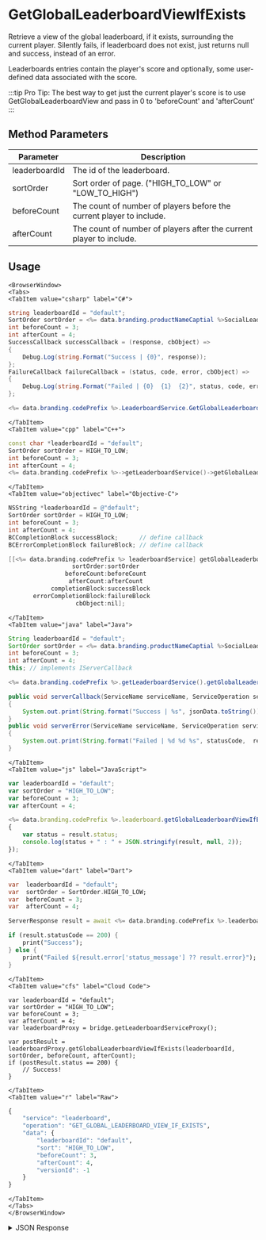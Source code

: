 # GetGlobalLeaderboardViewIfExists

Retrieve a view of the global leaderboard, if it exists, surrounding the current player. Silently fails, if leaderboard does not exist, just returns null and success, instead of an error.

Leaderboards entries contain the player's score and optionally, some user-defined data associated with the score.

:::tip
Pro Tip: The best way to get just the current player's score is to use GetGlobalLeaderboardView and pass in 0 to 'beforeCount' and 'afterCount'
:::

<PartialServop service_name="leaderboard" operation_name="GET_GLOBAL_LEADERBOARD_VIEW_IF_EXISTS" />

## Method Parameters

| Parameter     | Description                                                          |
| ------------- | -------------------------------------------------------------------- |
| leaderboardId | The id of the leaderboard.                                           |
| sortOrder     | Sort order of page. ("HIGH_TO_LOW" or "LOW_TO_HIGH")                 |
| beforeCount   | The count of number of players before the current player to include. |
| afterCount    | The count of number of players after the current player to include.  |

## Usage

```mdx-code-block
<BrowserWindow>
<Tabs>
<TabItem value="csharp" label="C#">
```

```csharp
string leaderboardId = "default";
SortOrder sortOrder = <%= data.branding.productNameCaptial %>SocialLeaderboard.SortOrder.HIGH_TO_LOW;
int beforeCount = 3;
int afterCount = 4;
SuccessCallback successCallback = (response, cbObject) =>
{
    Debug.Log(string.Format("Success | {0}", response));
};
FailureCallback failureCallback = (status, code, error, cbObject) =>
{
    Debug.Log(string.Format("Failed | {0}  {1}  {2}", status, code, error));
};

<%= data.branding.codePrefix %>.LeaderboardService.GetGlobalLeaderboardViewIfExists(leaderboardId, sortOrder, beforeCount, afterCount, successCallback, failureCallback);
```

```mdx-code-block
</TabItem>
<TabItem value="cpp" label="C++">
```

```cpp
const char *leaderboardId = "default";
SortOrder sortOrder = HIGH_TO_LOW;
int beforeCount = 3;
int afterCount = 4;
<%= data.branding.codePrefix %>->getLeaderboardService()->getGlobalLeaderboardViewIfExists(leaderboardId, sortOrder, beforeCount, afterCount, this);
```

```mdx-code-block
</TabItem>
<TabItem value="objectivec" label="Objective-C">
```

```objectivec
NSString *leaderboardId = @"default";
SortOrder sortOrder = HIGH_TO_LOW;
int beforeCount = 3;
int afterCount = 4;
BCCompletionBlock successBlock;      // define callback
BCErrorCompletionBlock failureBlock; // define callback

[[<%= data.branding.codePrefix %> leaderboardService] getGlobalLeaderboardViewIfExists:leaderboardId
                  sortOrder:sortOrder
                beforeCount:beforeCount
                 afterCount:afterCount
            completionBlock:successBlock
       errorCompletionBlock:failureBlock
                   cbObject:nil];
```

```mdx-code-block
</TabItem>
<TabItem value="java" label="Java">
```

```java
String leaderboardId = "default";
SortOrder sortOrder = <%= data.branding.productNameCaptial %>SocialLeaderboardService.SortOrder.HIGH_TO_LOW;
int beforeCount = 3;
int afterCount = 4;
this; // implements IServerCallback

<%= data.branding.codePrefix %>.getLeaderboardService().getGlobalLeaderboardViewIfExists(leaderboardId, sortOrder, beforeCount, afterCount, this);

public void serverCallback(ServiceName serviceName, ServiceOperation serviceOperation, JSONObject jsonData)
{
    System.out.print(String.format("Success | %s", jsonData.toString()));
}
public void serverError(ServiceName serviceName, ServiceOperation serviceOperation, int statusCode, int reasonCode, String jsonError)
{
    System.out.print(String.format("Failed | %d %d %s", statusCode,  reasonCode, jsonError.toString()));
}
```

```mdx-code-block
</TabItem>
<TabItem value="js" label="JavaScript">
```

```javascript
var leaderboardId = "default";
var sortOrder = "HIGH_TO_LOW";
var beforeCount = 3;
var afterCount = 4;

<%= data.branding.codePrefix %>.leaderboard.getGlobalLeaderboardViewIfExists(leaderboardId, sortOrder, beforeCount, afterCount, result =>
{
	var status = result.status;
	console.log(status + " : " + JSON.stringify(result, null, 2));
});
```

```mdx-code-block
</TabItem>
<TabItem value="dart" label="Dart">
```

```dart
var  leaderboardId = "default";
var  sortOrder = SortOrder.HIGH_TO_LOW;
var  beforeCount = 3;
var  afterCount = 4;

ServerResponse result = await <%= data.branding.codePrefix %>.leaderboardService.getGlobalLeaderboardViewIfExists(leaderboardId:leaderboardId, sortOrder:sortOrder, beforeCount:beforeCount, afterCount:afterCount);

if (result.statusCode == 200) {
    print("Success");
} else {
    print("Failed ${result.error['status_message'] ?? result.error}");
}
```

```mdx-code-block
</TabItem>
<TabItem value="cfs" label="Cloud Code">
```

```cfscript
var leaderboardId = "default";
var sortOrder = "HIGH_TO_LOW";
var beforeCount = 3;
var afterCount = 4;
var leaderboardProxy = bridge.getLeaderboardServiceProxy();

var postResult = leaderboardProxy.getGlobalLeaderboardViewIfExists(leaderboardId, sortOrder, beforeCount, afterCount);
if (postResult.status == 200) {
    // Success!
}
```

```mdx-code-block
</TabItem>
<TabItem value="r" label="Raw">
```

```r
{
	"service": "leaderboard",
	"operation": "GET_GLOBAL_LEADERBOARD_VIEW_IF_EXISTS",
	"data": {
		"leaderboardId": "default",
		"sort": "HIGH_TO_LOW",
		"beforeCount": 3,
		"afterCount": 4,
		"versionId": -1
	}
}
```

```mdx-code-block
</TabItem>
</Tabs>
</BrowserWindow>
```

<details>
<summary>JSON Response</summary>

```json
{
    "status": 200,
    "data": {
        "leaderboardId": "abc",
        "moreBefore": false,
        "timeBeforeReset": 48085996,
        "leaderboard": [
            {
                "playerId": "8c86f306-73ea-4536-9c92-aba086064d2c",
                "score": 10,
                "data": {
                    "nickname": "batman"
                },
                "createdAt": 1433863814394,
                "updatedAt": 1433863814394,
                "index": 0,
                "rank": 1,
                "name": "",
                "summaryFriendData": {
                    "xp": 12,
                    "favColour": "red"
                },
                "pictureUrl": null
            },
            {
                "playerId": "ab21c0af-9d3e-4a81-b3c8-ddc1fb77d9a1",
                "score": 8,
                "data": {
                    "nickname": "robin"
                },
                "createdAt": 1433864253221,
                "updatedAt": 1433864253221,
                "index": 1,
                "rank": 2,
                "name": "",
                "summaryFriendData": null,
                "pictureUrl": null
            }
        ],
        "server_time": 1433864314004,
        "moreAfter": false
    }
}
```

</details>
